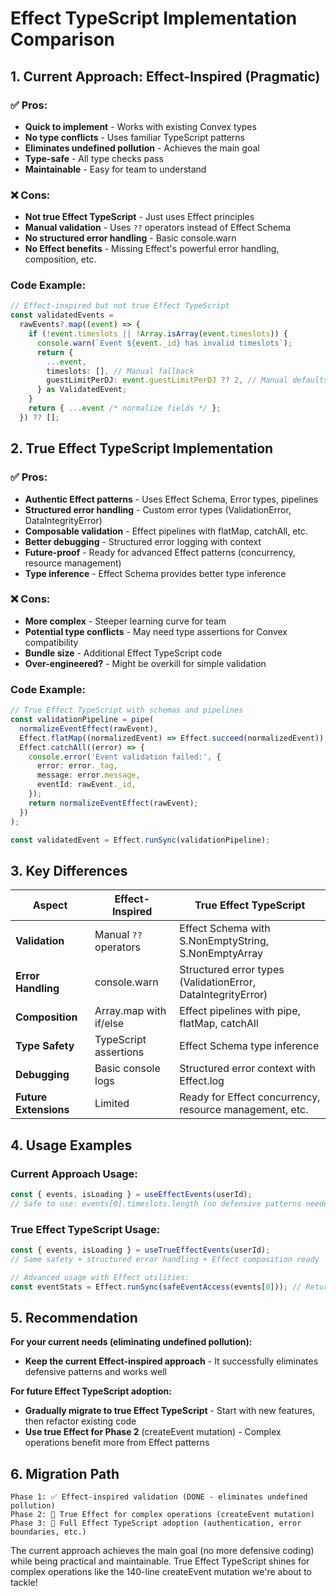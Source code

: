 # Effect TypeScript Implementation Comparison

## 1. Current Approach: Effect-Inspired (Pragmatic)

### ✅ Pros:

- **Quick to implement** - Works with existing Convex types
- **No type conflicts** - Uses familiar TypeScript patterns
- **Eliminates undefined pollution** - Achieves the main goal
- **Type-safe** - All type checks pass
- **Maintainable** - Easy for team to understand

### ❌ Cons:

- **Not true Effect TypeScript** - Just uses Effect principles
- **Manual validation** - Uses `??` operators instead of Effect Schema
- **No structured error handling** - Basic console.warn
- **No Effect benefits** - Missing Effect's powerful error handling, composition, etc.

### Code Example:

```typescript
// Effect-inspired but not true Effect TypeScript
const validatedEvents =
  rawEvents?.map((event) => {
    if (!event.timeslots || !Array.isArray(event.timeslots)) {
      console.warn(`Event ${event._id} has invalid timeslots`);
      return {
        ...event,
        timeslots: [], // Manual fallback
        guestLimitPerDJ: event.guestLimitPerDJ ?? 2, // Manual defaults
      } as ValidatedEvent;
    }
    return { ...event /* normalize fields */ };
  }) ?? [];
```

## 2. True Effect TypeScript Implementation

### ✅ Pros:

- **Authentic Effect patterns** - Uses Effect Schema, Error types, pipelines
- **Structured error handling** - Custom error types (ValidationError, DataIntegrityError)
- **Composable validation** - Effect pipelines with flatMap, catchAll, etc.
- **Better debugging** - Structured error logging with context
- **Future-proof** - Ready for advanced Effect patterns (concurrency, resource management)
- **Type inference** - Effect Schema provides better type inference

### ❌ Cons:

- **More complex** - Steeper learning curve for team
- **Potential type conflicts** - May need type assertions for Convex compatibility
- **Bundle size** - Additional Effect TypeScript code
- **Over-engineered?** - Might be overkill for simple validation

### Code Example:

```typescript
// True Effect TypeScript with schemas and pipelines
const validationPipeline = pipe(
  normalizeEventEffect(rawEvent),
  Effect.flatMap((normalizedEvent) => Effect.succeed(normalizedEvent)),
  Effect.catchAll((error) => {
    console.error('Event validation failed:', {
      error: error._tag,
      message: error.message,
      eventId: rawEvent._id,
    });
    return normalizeEventEffect(rawEvent);
  })
);

const validatedEvent = Effect.runSync(validationPipeline);
```

## 3. Key Differences

| Aspect                | Effect-Inspired        | True Effect TypeScript                                       |
| --------------------- | ---------------------- | ------------------------------------------------------------ |
| **Validation**        | Manual `??` operators  | Effect Schema with S.NonEmptyString, S.NonEmptyArray         |
| **Error Handling**    | console.warn           | Structured error types (ValidationError, DataIntegrityError) |
| **Composition**       | Array.map with if/else | Effect pipelines with pipe, flatMap, catchAll                |
| **Type Safety**       | TypeScript assertions  | Effect Schema type inference                                 |
| **Debugging**         | Basic console logs     | Structured error context with Effect.log                     |
| **Future Extensions** | Limited                | Ready for Effect concurrency, resource management, etc.      |

## 4. Usage Examples

### Current Approach Usage:

```typescript
const { events, isLoading } = useEffectEvents(userId);
// Safe to use: events[0].timeslots.length (no defensive patterns needed)
```

### True Effect TypeScript Usage:

```typescript
const { events, isLoading } = useTrueEffectEvents(userId);
// Same safety + structured error handling + Effect composition ready

// Advanced usage with Effect utilities:
const eventStats = Effect.runSync(safeEventAccess(events[0])); // Returns: { timeslotCount, hasSubmissions, paymentPerDJ, isActive }
```

## 5. Recommendation

**For your current needs (eliminating undefined pollution):**

- **Keep the current Effect-inspired approach** - It successfully eliminates defensive patterns and works well

**For future Effect TypeScript adoption:**

- **Gradually migrate to true Effect TypeScript** - Start with new features, then refactor existing code
- **Use true Effect for Phase 2** (createEvent mutation) - Complex operations benefit more from Effect patterns

## 6. Migration Path

```
Phase 1: ✅ Effect-inspired validation (DONE - eliminates undefined pollution)
Phase 2: 🔄 True Effect for complex operations (createEvent mutation)
Phase 3: 🔮 Full Effect TypeScript adoption (authentication, error boundaries, etc.)
```

The current approach achieves the main goal (no more defensive coding) while being practical and maintainable. True Effect TypeScript shines for complex operations like the 140-line createEvent mutation we're about to tackle!
